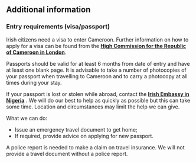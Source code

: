 ## Additional information

### **Entry requirements (visa/passport)**

Irish citizens need a visa to enter Cameroon. Further information on how to apply for a visa can be found from the [**High Commission for the Republic of Cameroon in London**](https://cameroonhighcommission.co.uk/).

Passports should be valid for at least 6 months from date of entry and have at least one blank page. It is advisable to take a number of photocopies of your passport when travelling to Cameroon and to carry a photocopy at all times during your stay.

If your passport is lost or stolen while abroad, contact the [**Irish Embassy in Nigeria**](https://www.ireland.ie/en/nigeria/abuja/) . We will do our best to help as quickly as possible but this can take some time. Location and circumstances may limit the help we can give.

What we can do:

* Issue an emergency travel document to get home;
* If required, provide advice on applying for new passport.

A police report is needed to make a claim on travel insurance. We will not provide a travel document without a police report.